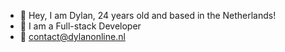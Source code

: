 - 👋 Hey, I am Dylan, 24 years old and based in the Netherlands!
- 👀 I am a Full-stack Developer
- 📧 contact@dylanonline.nl
